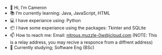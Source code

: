 - 📱 Hi, I’m Cameron
- 📚 I’m currently learning: Java, JavaScript, HTML
- 💻 I have experiance using: Python
- 📦 I have some experiance using the packages: Tkinter and SQLite
- 📫 How to reach me: Email: nitrous.muzzle-0w@icloud.com (NOTE: This is a relay address, you may recive a responce from a diffrent address) 
- 🏫 Currently studying; Software Eng (BSc) 

<!---
Cameron-Programer/Cameron-Programer is a ✨ special ✨ repository because its `README.md` (this file) appears on your GitHub profile.
You can click the Preview link to take a look at your changes.
--->

